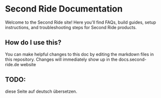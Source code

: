 # Second Ride Documentation

Welcome to the Second Ride site! Here you'll find FAQs, build guides, setup instructions, and troubleshooting steps for Second Ride products. 

## How do I use this?

You can make helpful changes to this doc by editing the markdown files in this repository. Changes will immediately show up in the docs.second-ride.de website

## TODO:
diese Seite auf deutsch übersetzen.
